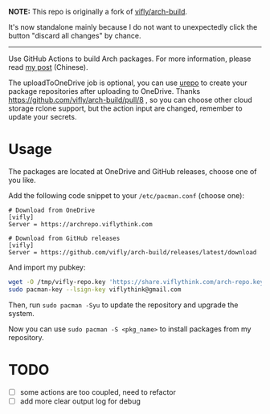 **NOTE:**
This repo is originally a fork of [vifly/arch-build](https://github.com/vifly/arch-build).

It's now standalone mainly because I do not want to unexpectedly click the button "discard all changes" by chance.

---

Use GitHub Actions to build Arch packages.
For more information, please read [my post](https://viflythink.com/Use_GitHubActions_to_build_AUR/) (Chinese).

The uploadToOneDrive job is optional, you can use [urepo](https://github.com/vifly/urepo) to create your package repositories after uploading to OneDrive. Thanks https://github.com/vifly/arch-build/pull/8 , so you can choose other cloud storage rclone support, but the action input are changed, remember to update your secrets.

# Usage
The packages are located at OneDrive and GitHub releases, choose one of you like.

Add the following code snippet to your `/etc/pacman.conf` (choose one):

```
# Download from OneDrive
[vifly]
Server = https://archrepo.viflythink.com
```

```
# Download from GitHub releases
[vifly]
Server = https://github.com/vifly/arch-build/releases/latest/download
```

And import my pubkey:

```Bash
wget -O /tmp/vifly-repo.key 'https://share.viflythink.com/arch-repo.key' && sudo pacman-key --add /tmp/vifly-repo.key
sudo pacman-key --lsign-key viflythink@gmail.com
```

Then, run `sudo pacman -Syu` to update the repository and upgrade the system.

Now you can use `sudo pacman -S <pkg_name>` to install packages from my repository.

# TODO
- [ ] some actions are too coupled, need to refactor
- [ ] add more clear output log for debug
